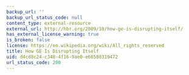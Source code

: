 ```yaml
---
backup_url: ''
backup_url_status_code: null
content_type: external-resource
external_url: http://hbr.org/2009/10/how-ge-is-disrupting-itself/
has_external_license_warning: true
is_broken: false
license: https://en.wikipedia.org/wiki/All_rights_reserved
title: How GE Is Disrupting Itself
uid: d4cd8c24-c348-4f16-9ae0-e66580319472
url_status_code: 200
---
```

